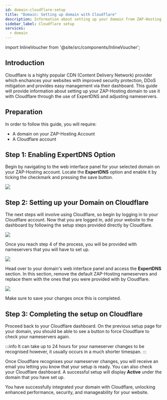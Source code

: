 ```yaml
---
id: domain-cloudflare-setup
title: "Domain: Setting up domain with Cloudflare"
description: Information about setting up your domain from ZAP-Hosting to use it with Cloudflare 
sidebar_label: Cloudflare setup
services:
  - domain
---
```


import InlineVoucher from '@site/src/components/InlineVoucher';

## Introduction

Cloudflare is a highly popular CDN (Content Delivery Network) provider which enchances your websites with improved security protection, DDoS mitigation and provides easy management via their dashboard. This guide will provide information about setting up your ZAP-Hosting domain to use it with Cloudflare through the use of ExpertDNS and adjusting nameservers.


## Preparation
In order to follow this guide, you will require:
- A domain on your ZAP-Hosting Account
- A Cloudflare account
  
## Step 1: Enabling ExpertDNS Option

Begin by navigating to the web interface panel for your selected domain on your ZAP-Hosting account. Locate the **ExpertDNS** option and enable it by ticking the checkmark and pressing the save button.

![](https://screensaver01.zap-hosting.com/index.php/s/ZdJDTfAtjQe5Xgt/preview)

## Step 2: Setting up your Domain on Cloudflare

The next steps will involve using Cloudflare, so begin by logging in to your Cloudflare account. Now that you are logged in, add your website to the dashboard by following the setup steps provided directly by Cloudflare.

![](https://screensaver01.zap-hosting.com/index.php/s/aSFWP63XsHZsKk9/preview)

Once you reach step 4 of the process, you will be provided with nameservers that you will have to set up.

![](https://screensaver01.zap-hosting.com/index.php/s/mN7gHoEZWjz7FJG/preview)

Head over to your domain's web interface panel and access the **ExpertDNS** section. In this section, remove the default ZAP-Hosting nameservers and replace them with the ones that you were provided with by Cloudflare.

![](https://screensaver01.zap-hosting.com/index.php/s/cqboxyTns4o8B5j/preview)

Make sure to save your changes once this is completed.

## Step 3: Completing the setup on Cloudflare

Proceed back to your Cloudflare dashboard. On the previous setup page for your domain, you should be able to see a button to force Cloudflare to check your nameservers again.

:::info
It can take up to 24 hours for your nameserver changes to be recognised however, it usually occurs in a much shorter timespan.
:::

Once Cloudflare recognises your nameserver changes, you will receive an email you letting you know that your setup is ready. You can also check your Cloudflare dashboard. A successful setup will display **Active** under the domain that you have set up.

You have successfully integrated your domain with Cloudflare, unlocking enhanced performance, security, and manageability for your website.

<InlineVoucher />
